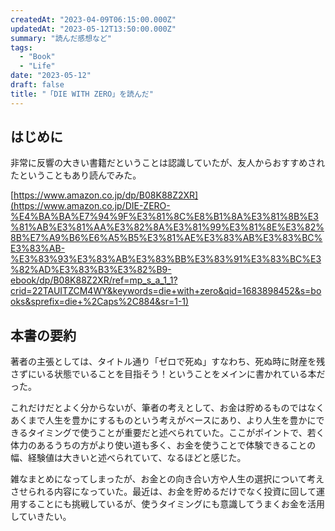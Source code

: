 ```yaml
---
createdAt: "2023-04-09T06:15:00.000Z"
updatedAt: "2023-05-12T13:50:00.000Z"
summary: "読んだ感想など"
tags:
  - "Book"
  - "Life"
date: "2023-05-12"
draft: false
title: "「DIE WITH ZERO」を読んだ"
---
```


## はじめに

非常に反響の大きい書籍だということは認識していたが、友人からおすすめされたということもあり読んでみた。

[https://www.amazon.co.jp/dp/B08K88Z2XR](https://www.amazon.co.jp/DIE-ZERO-%E4%BA%BA%E7%94%9F%E3%81%8C%E8%B1%8A%E3%81%8B%E3%81%AB%E3%81%AA%E3%82%8A%E3%81%99%E3%81%8E%E3%82%8B%E7%A9%B6%E6%A5%B5%E3%81%AE%E3%83%AB%E3%83%BC%E3%83%AB-%E3%83%93%E3%83%AB%E3%83%BB%E3%83%91%E3%83%BC%E3%82%AD%E3%83%B3%E3%82%B9-ebook/dp/B08K88Z2XR/ref=mp_s_a_1_1?crid=22TAUITZCM4WY&keywords=die+with+zero&qid=1683898452&s=books&sprefix=die+%2Caps%2C884&sr=1-1)

## 本書の要約

著者の主張としては、タイトル通り「ゼロで死ぬ」すなわち、死ぬ時に財産を残さずにいる状態でいることを目指そう！ということをメインに書かれている本だった。

これだけだとよく分からないが、筆者の考えとして、お金は貯めるものではなくあくまで人生を豊かにするものという考えがベースにあり、より人生を豊かにできるタイミングで使うことが重要だと述べられていた。ここがポイントで、若く体力のあるうちの方がより使い道も多く、お金を使うことで体験できることの幅、経験値は大きいと述べられていて、なるほどと感じた。

雑なまとめになってしまったが、お金との向き合い方や人生の選択について考えさせられる内容になっていた。最近は、お金を貯めるだけでなく投資に回して運用することにも挑戦しているが、使うタイミングにも意識してうまくお金を活用していきたい。
